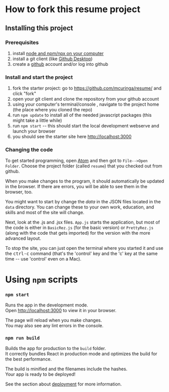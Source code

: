 How to fork this resume project
===============================

Installing this project
-----------------------

### Prerequisites
1. install [node and npm/npx on your computer](https://nodejs.dev/download/)
2. install a git client (like [Github Desktop](https://desktop.github.com/))
3. create a [github](https://github.com/) account and/or log into github


### Install and start the project
1. fork the starter project: go to <https://github.com/mcuringa/resume/> and click "fork"
2. open your git client and clone the repository from your github account
3. using your computer's terminal/console , navigate to the project home (the place where you cloned the repo)
4. run `npm update` to install all of the needed javascript packages (this might take a little while)
5. run `npm start` -- this should start the local development webserve and launch your browser
6. you should see the starter site here <http://localhost:3000>

### Changing the code
To get started programming, open [Atom](https://atom.io) and then got to
`File-->Open Folder`. Choose the project folder (called `resume`) that you
checked out from github.

When you make changes to the program, it should automatically be updated in the
browser. If there are errors, you will be able to see them in the browser, too.

You might want to start by change the _data_ in the JSON files located in
the `data` directory. You can change these to your own work, education, and skills
and most of the site will change.

Next, look at the .js and .jsx files. `App.js` starts the application, but
most of the code is either in `BasicRez.js` (for the basic version)
or `PrettyRez.js` (along with the code that gets imported) for the version
with the more advanced layout.

To stop the site, you can just open the terminal where you started it and
use the <kbd>ctrl-c</kbd> command (that's the 'control' key and the 'c' key
at the same time -- use 'control' even on a Mac).



Using `npm` scripts
====================

### `npm start`

Runs the app in the development mode.\
Open [http://localhost:3000](http://localhost:3000) to view it in your browser.

The page will reload when you make changes.\
You may also see any lint errors in the console.

### `npm run build`

Builds the app for production to the `build` folder.\
It correctly bundles React in production mode and optimizes the build for the best performance.

The build is minified and the filenames include the hashes.\
Your app is ready to be deployed!

See the section about [deployment](https://facebook.github.io/create-react-app/docs/deployment) for more information.
